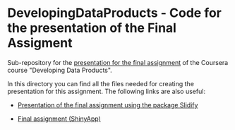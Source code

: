 # DevelopingDataProducts - Code for the presentation of the Final Assigment
Sub-repository for the [presentation for the final assignment](https://www.coursera.org/learn/data-products/peer/tMYrn/course-project-shiny-application-and-reproducible-pitch) of the Coursera course "Developing Data Products".

In this directory you can find all the files needed for creating the presentation for this assignment. The following links are also useful:

- [Presentation of the final assignment using the package Slidify](https://matteo-tommasini.github.io/DevelopingDataProducts_FinalAssignment/)

- [Final assignment (ShinyApp)](https://matteo-tommasini.shinyapps.io/Final_assignment_Developing_Data_Products/)
